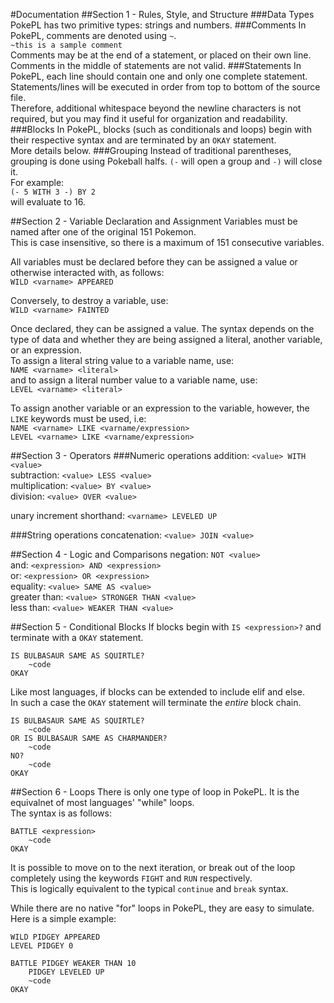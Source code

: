 #Documentation
##Section 1 - Rules, Style, and Structure
###Data Types
PokePL has two primitive types: strings and numbers.
###Comments
In PokePL, comments are denoted using `~`.  
`~this is a sample comment`  
Comments may be at the end of a statement, or placed on their own line. Comments in the middle of statements are not valid.
###Statements
In PokePL, each line should contain one and only one complete statement. Statements/lines will be executed in order from top to bottom of the source file.  
Therefore, additional whitespace beyond the newline characters is not required, but you may find it useful for organization and readability.
###Blocks
In PokePL, blocks (such as conditionals and loops) begin with their respective syntax and are terminated by an `OKAY` statement.  
More details below.
###Grouping
Instead of traditional parentheses, grouping is done using Pokeball halfs. `(-` will open a group and `-)` will close it.  
For example:  
`(- 5 WITH 3 -) BY 2`  
will evaluate to 16.

##Section 2 - Variable Declaration and Assignment
Variables must be named after one of the original 151 Pokemon.  
This is case insensitive, so there is a maximum of 151 consecutive variables.  

All variables must be declared before they can be assigned a value or otherwise interacted with, as follows:  
`WILD <varname> APPEARED`

Conversely, to destroy a variable, use:  
`WILD <varname> FAINTED`

Once declared, they can be assigned a value. The syntax depends on the type of data and whether they are being assigned a literal, another variable, or an expression.  
To assign a literal string value to a variable name, use:  
`NAME <varname> <literal>`  
and to assign a literal number value to a variable name, use:  
`LEVEL <varname> <literal>`

To assign another variable or an expression to the variable, however, the `LIKE` keywords must be used, i.e:  
`NAME <varname> LIKE <varname/expression>`  
`LEVEL <varname> LIKE <varname/expression>`

##Section 3 - Operators
###Numeric operations
addition: `<value> WITH <value>`  
subtraction: `<value> LESS <value>`  
multiplication: `<value> BY <value>`  
division: `<value> OVER <value>`

unary increment shorthand: `<varname> LEVELED UP`

###String operations
concatenation: `<value> JOIN <value>`

##Section 4 - Logic and Comparisons
negation: `NOT <value>`  
and: `<expression> AND <expression>`  
or: `<expression> OR <expression>`  
equality: `<value> SAME AS <value>`  
greater than: `<value> STRONGER THAN <value>`  
less than: `<value> WEAKER THAN <value>`

##Section 5 - Conditional Blocks
If blocks begin with `IS <expression>?` and terminate with a `OKAY` statement.  
```
IS BULBASAUR SAME AS SQUIRTLE?
	~code
OKAY
```

Like most languages, if blocks can be extended to include elif and else.  
In such a case the `OKAY` statement will terminate the _entire_ block chain.  
```
IS BULBASAUR SAME AS SQUIRTLE?  
	~code
OR IS BULBASAUR SAME AS CHARMANDER?
	~code
NO?
	~code
OKAY
```

##Section 6 - Loops
There is only one type of loop in PokePL. It is the equivalnet of most languages' "while" loops.  
The syntax is as follows:
```
BATTLE <expression>
	~code
OKAY
```
It is possible to move on to the next iteration, or break out of the loop completely using the keywords `FIGHT` and `RUN` respectively.  
This is logically equivalent to the typical `continue` and `break` syntax.

While there are no native "for" loops in PokePL, they are easy to simulate.  
Here is a simple example:
```
WILD PIDGEY APPEARED
LEVEL PIDGEY 0

BATTLE PIDGEY WEAKER THAN 10
	PIDGEY LEVELED UP
	~code
OKAY
```